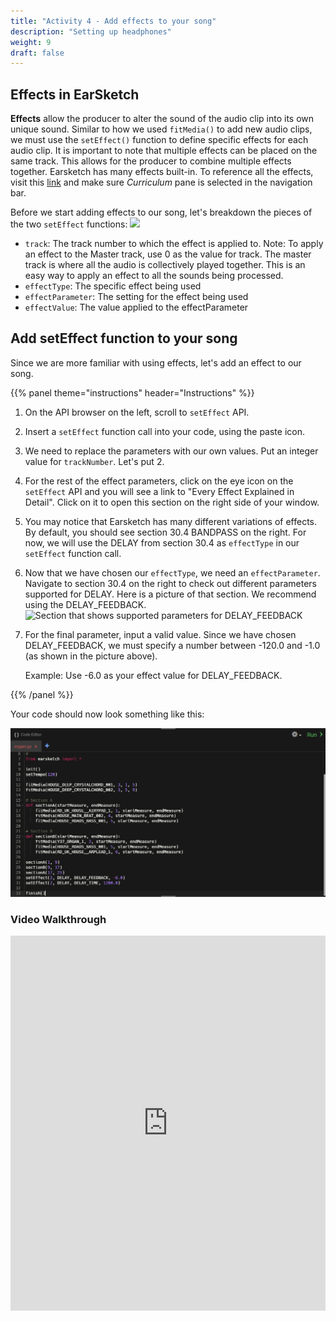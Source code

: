 ```yaml
---
title: "Activity 4 - Add effects to your song"
description: "Setting up headphones"
weight: 9
draft: false
---
```


Effects in EarSketch
-------------------------------------
<b>Effects</b> allow the producer to alter the sound of the audio clip
into its own unique sound. Similar to how we used `fitMedia()` to add
new audio clips, we must use the `setEffect()` function to define
specific effects for each audio clip. It is important to note that
multiple effects can be placed on the same track. This allows for the
producer to combine multiple effects together. Earsketch has many
effects built-in. To reference all the effects, visit this
[link](https://earsketch.gatech.edu/earsketch2/#?curriculum=5-1-0&language=python) and make sure *Curriculum* pane is selected in the navigation bar.

Before we start adding effects to our song, let's breakdown the pieces
of the two `setEffect` functions:
![](../img/screenshot-seteffect1.png)

-   `track`: The track number to which the effect is applied to. Note:
    To apply an effect to the Master track, use 0 as the value for
    track. The master track is where all the audio is collectively
    played together. This is an easy way to apply an effect to all the
    sounds being processed.
-   `effectType`: The specific effect being used
-   `effectParameter`: The setting for the effect being used
-   `effectValue`: The value applied to the effectParameter


## Add setEffect function to your song

Since we are more familiar with using effects, let's add an effect to our song.

{{% panel theme="instructions" header="Instructions" %}}

1.  On the API browser on the left, scroll to `setEffect` API.
2.  Insert a `setEffect` function call into your code, using the paste icon.
3.  We need to replace the parameters with our own values. Put an integer value for `trackNumber`. Let's put 2.
4.  For the rest of the effect parameters, click on the eye icon on the `setEffect` API and you will see a link to "Every Effect Explained in Detail". Click on it to open this section on the right side of your window.
5.  You may notice that Earsketch has many different variations of effects. By default, you should see section 30.4 BANDPASS on the right. For now, we will use the DELAY from section 30.4 as `effectType` in our `setEffect` function call.
6.  Now that we have chosen our `effectType`, we need an `effectParameter`. Navigate to section 30.4 on the right to check out different parameters supported for DELAY. Here is a picture of that section. We recommend using the DELAY\_FEEDBACK.
    ![Section that shows supported parameters for DELAY_FEEDBACK](../img/screenshot-effect-parameter.png)
7.  For the final parameter, input a valid value. Since we have chosen DELAY\_FEEDBACK, we must specify a number between -120.0 and -1.0 (as shown in the picture above). 

    Example: Use -6.0 as your effect value for DELAY\_FEEDBACK.

{{% /panel %}}

Your code should now look something like this:

![Example image of your code in Activity 4](img/myjam-activity4.png)

### Video Walkthrough

<iframe width="100%" height="600px" src="https://www.youtube.com/embed/R_eo0B8qDW0" frameborder="0" allow="accelerometer; autoplay; encrypted-media; gyroscope; picture-in-picture" allowfullscreen></iframe>

